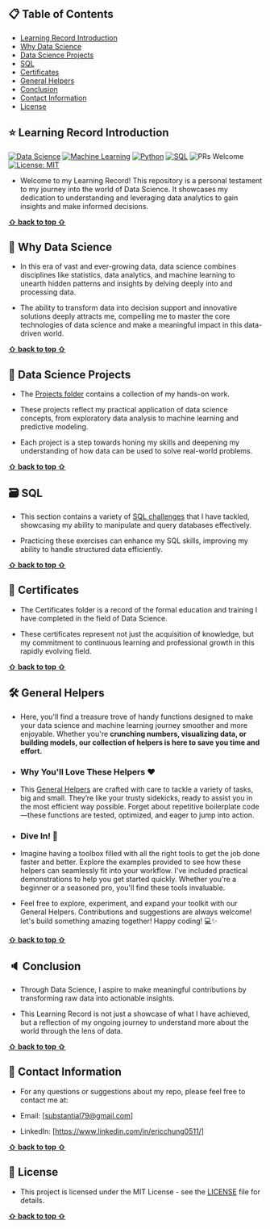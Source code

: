 <!-- Add an anchor at the top of the document -->
<a name="top"></a>

## 📋 Table of Contents
- [Learning Record Introduction](#star-learning-record-introduction)
- [Why Data Science](#star2-why-data-science)
- [Data Science Projects](#dizzy-data-science-projects)
- [SQL](#sql)
- [Certificates](#tada-certificates)
- [General Helpers](#general-helpers)
- [Conclusion](#speaker-conclusion)
- [Contact Information](#iphone-contact-information)
- [License](#license)

<h2 id="star-learning-record-introduction">⭐ Learning Record Introduction</h2>

[![Data Science](https://img.shields.io/badge/Data_Science-Explorer-orange.svg?logo=tensorflow)](https://www.tensorflow.org/)
[![Machine Learning](https://img.shields.io/badge/Machine_Learning-Skilled-yellow.svg?logo=scikit-learn)](https://scikit-learn.org/)
[![Python](https://img.shields.io/badge/Python-3.11-blue.svg?logo=python)](https://www.python.org/)
[![SQL](https://img.shields.io/badge/MySQL-Enthusiast-lightgrey.svg?logo=mysql)](https://www.mysql.com/)
![PRs Welcome](https://img.shields.io/badge/PRs-Welcome-brightgreen.svg?logo=github)
[![License: MIT](https://img.shields.io/badge/License-MIT-red.svg?logo=open-source-initiative)](https://opensource.org/licenses/MIT)

* Welcome to my Learning Record! This repository is a personal testament to my journey into the world of Data Science. It showcases my dedication to understanding and leveraging data analytics to gain insights and make informed decisions.

**[⇧ back to top ⇧](#top)**
 
<h2 id="star2-why-data-science">🌟 Why Data Science</h2>

* In this era of vast and ever-growing data, data science combines disciplines like statistics, data analytics, and machine learning to unearth hidden patterns and insights by delving deeply into and processing data. 

* The ability to transform data into decision support and innovative solutions deeply attracts me, compelling me to master the core technologies of data science and make a meaningful impact in this data-driven world.

**[⇧ back to top ⇧](#top)**

<h2 id="dizzy-data-science-projects">💫 Data Science Projects</h2>

* The [Projects folder](https://github.com/Eric-Chung-0511/Learning-Record/tree/main/Data%20Science%20Projects) contains a collection of my hands-on work. 

* These projects reflect my practical application of data science concepts, from exploratory data analysis to machine learning and predictive modeling. 

* Each project is a step towards honing my skills and deepening my understanding of how data can be used to solve real-world problems.

**[⇧ back to top ⇧](#top)**

<h2 id="sql">🗃️ SQL</h2>

* This section contains a variety of [SQL challenges](https://github.com/Eric-Chung-0511/Learning-Record/tree/main/SQL) that I have tackled, showcasing my ability to manipulate and query databases effectively.

* Practicing these exercises can enhance my SQL skills, improving my ability to handle structured data efficiently.

**[⇧ back to top ⇧](#top)**

<h2 id="tada-certificates">🎉 Certificates</h2>

* The Certificates folder is a record of the formal education and training I have completed in the field of Data Science. 

* These certificates represent not just the acquisition of knowledge, but my commitment to continuous learning and professional growth in this rapidly evolving field.

**[⇧ back to top ⇧](#top)**

<h2 id="general-helpers">🛠️ General Helpers</h2>

* Here, you'll find a treasure trove of handy functions designed to make your data science and machine learning journey smoother and more enjoyable. Whether you're **crunching numbers, visualizing data, or building models, our collection of helpers is here to save you time and effort.**

* ### Why You'll Love These Helpers ❤️
* This [General Helpers](https://github.com/Eric-Chung-0511/Learning-Record/tree/main/General%20Helpers) are crafted with care to tackle a variety of tasks, big and small. They’re like your trusty sidekicks, ready to assist you in the most efficient way possible. Forget about repetitive boilerplate code—these functions are tested, optimized, and eager to jump into action.

* ### Dive In! 🚀
* Imagine having a toolbox filled with all the right tools to get the job done faster and better. Explore the examples provided to see how these helpers can seamlessly fit into your workflow. I've included practical demonstrations to help you get started quickly. Whether you're a beginner or a seasoned pro, you'll find these tools invaluable.

* Feel free to explore, experiment, and expand your toolkit with our General Helpers. Contributions and suggestions are always welcome! let's build something amazing together! Happy coding! 💻✨

**[⇧ back to top ⇧](#top)**

<h2 id="speaker-conclusion">🔈 Conclusion</h2>

* Through Data Science, I aspire to make meaningful contributions by transforming raw data into actionable insights.

* This Learning Record is not just a showcase of what I have achieved, but a reflection of my ongoing journey to understand more about the world through the lens of data.

**[⇧ back to top ⇧](#top)**

<h2 id="iphone-contact-information">📱  Contact Information</h2>

* For any questions or suggestions about my repo, please feel free to contact me at:

* Email: [substantial79@gmail.com]

* LinkedIn: [https://www.linkedin.com/in/ericchung0511/]

**[⇧ back to top ⇧](#top)**

<h2 id="license">🔏 License</h2>

* This project is licensed under the MIT License - see the [LICENSE](LICENSE) file for details.

**[⇧ back to top ⇧](#top)**

